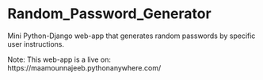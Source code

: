 # Random_Password_Generator
<p>Mini Python-Django web-app that generates random passwords by specific user instructions.</p>
<p>Note: This web-app is a live on: https://maamounnajeeb.pythonanywhere.com/</p>
